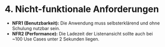 # 4. Nicht-funktionale Anforderungen
* **NFR1 (Benutzbarkeit):** Die Anwendung muss selbsterklärend und ohne Schulung nutzbar sein.
* **NFR2 (Performance):** Die Ladezeit der Listenansicht sollte auch bei ~100 Use Cases unter 2 Sekunden liegen.